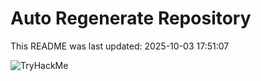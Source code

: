 # Auto Regenerate Repository

This README was last updated: 2025-10-03 17:51:07

 ![TryHackMe](https://tryhackme.com/badge/533634)